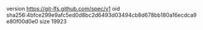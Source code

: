 version https://git-lfs.github.com/spec/v1
oid sha256:4bfce299e9afc5ed0d8bc2d6493d03494cb8d678bb180a16ecdca9e80f00d0e0
size 19923
